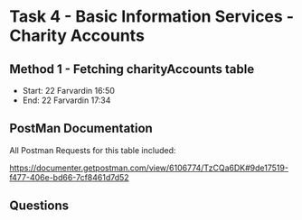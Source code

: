# Task 4 - Basic Information Services - Charity Accounts

## Method 1 - Fetching charityAccounts table
- Start: 22 Farvardin 16:50
- End: 22 Farvardin 17:34


<!-- ## Method 2 - Inserting into CommonBaseType table
 - Start: 16 Farvardin 11:56
 - End: 16 Farvardin 13:15
 - Modification #1 (generating key #35aa101): 40 Minutes on 17 Farvardin


## Method 3 - Updating into CommonBaseData table
 - Start: 17 Farvardin 13:02
 - End: 17 Farvardin 14:26


## Method 4 - Deleting from CommonBaseData table
 - Start: 17 Farvardin
 - End: 19 Farvardin 17:27
 - Estimate written time: 3Hours -->

## PostMan Documentation


 All Postman Requests for this table included:

  https://documenter.getpostman.com/view/6106774/TzCQa6DK#9de17519-f477-406e-bd66-7cf8461d7d52

 <!-- Postman Collection JSON:

 https://github.com/Re9iNee/Sabkad/blob/master/T03%20-%20BaseInfo%20Services%20-%20Constant%20Values%20Task/Docs/SabkadV01.postman_collection.json -->

## Questions

<!--  1. Why Using Connection Pool?
  We don't want to overhead database with so many connections. we open one use it for multiple Queries. then close() connection when we don't need it.
2. Why resultLimit? 
 It is recommended to use SELECT TOP $(int) instead of Selecting and returning Everything from database.

3. Why Scope Identity?
 SQL Insertion won't return Id of the affected row. so by using SELCET Query right after insertion we can use CommonBaseTypeId and the return it.

 4. Why Using outputDependencies? 
 As in Issue #15
 > https://github.com/Re9iNee/Sabkad/issues/15#issue-852374633
 
  this method has one disadvatange that is: it contains bug when a primary key or 2 keys from a table make up to a foreign key. -->

